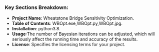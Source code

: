 
### Key Sections Breakdown:

- **Project Name**: Wheatstone Bridge Sensitivity Optimization.
- **Table of Contents**: WBOpt.exe,WBOpt.py,WBOpt.jpg.
- **Installation**: python3.8.
- **Usage**:The number of Bayesian iterations can be adjusted, which will seriously affect the running time and accuracy of the results.
- **License**: Specifies the licensing terms for your project.



